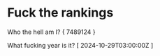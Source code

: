 # Fuck the rankings

Who the hell am I?
{ 7489124 }

What fucking year is it?
[ 2024-10-29T03:00:00Z ]
